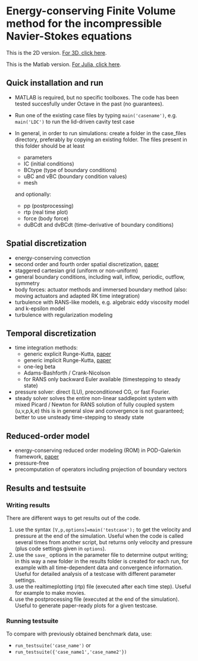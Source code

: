 # Energy-conserving Finite Volume method for the incompressible Navier-Stokes equations
This is the 2D version. [For 3D, click here](https://github.com/bsanderse/INS3D).

This is the Matlab version. [For Julia, click here](https://github.com/agdestein/IncompressibleNavierStokes.jl).

## Quick installation and run
- MATLAB is required, but no specific toolboxes. The code has been tested succesfully under Octave in the past (no guarantees).
- Run one of the existing case files by typing `main('casename')`, e.g. `main('LDC')` to run the lid-driven cavity test case
- In general, in order to run simulations:
create a folder in the case_files directory, preferably by copying an existing folder. The files present in this folder should be at least
  - parameters 
  - IC (initial conditions)
  - BCtype (type of boundary conditions)
  - uBC and vBC (boundary condition values)
  - mesh

  and optionally:
  - pp (postprocessing)
  - rtp (real time plot)
  - force (body force)
  - duBCdt and dvBCdt (time-derivative of boundary conditions)

## Spatial discretization
- energy-conserving convection
- second order and fourth order spatial discretization, [paper](https://www.sciencedirect.com/science/article/pii/S0021999113006670)
- staggered cartesian grid (uniform or non-uniform)
- general boundary conditions, including wall, inflow, periodic, outflow, symmetry
- body forces: actuator methods and immersed boundary method
  (also: moving actuators and adapted RK time integration)
- turbulence with RANS-like models, e.g. algebraic eddy viscosity model and k-epsilon model
- turbulence with regularization modeling

## Temporal discretization
- time integration methods: 
   - generic explicit Runge-Kutta, [paper](https://www.sciencedirect.com/science/article/pii/S0021999111006838)
   - generic implicit Runge-Kutta, [paper](https://www.sciencedirect.com/science/article/pii/S002199911200424X)
   - one-leg beta
   - Adams-Bashforth / Crank-Nicolson
   - for RANS only backward Euler available (timestepping to steady state)
- pressure solver: direct (LU), preconditioned CG, or fast Fourier.
- steady solver solves the entire non-linear saddlepoint system with mixed Picard / Newton
  for RANS solution of fully coupled system (u,v,p,k,e) this is in general slow and convergence 
  is not guaranteed; better to use unsteady time-stepping to steady state

## Reduced-order model
- energy-conserving reduced order modeling (ROM) in POD-Galerkin framework, [paper](https://www.sciencedirect.com/science/article/pii/S0021999120305106)
- pressure-free
- precomputation of operators including projection of boundary vectors

## Results and testsuite

### Writing results
There are different ways to get results out of the code.
1. use the syntax `[V,p,options]=main('testcase');` to get the velocity and pressure at the end of the simulation. Useful when the code is called several times from another script, but returns only velocity and pressure (plus code settings given in `options`).
2. use the `save_` options in the parameter file to determine output writing; in this way a new folder in the results folder is created for each run, for example with all time-dependent data and convergence information. Useful for detailed analysis of a testcase with different parameter settings.
3. use the realtimeplotting (rtp) file (executed after each time step). Useful for example to make movies.
4. use the postprocessing file (executed at the end of the simulation). Useful to generate paper-ready plots for a given testcase.

### Running testsuite
To compare with previously obtained benchmark data, use:
- `run_testsuite('case_name')` or
- `run_testsuite({'case_name1','case_name2'})`  
